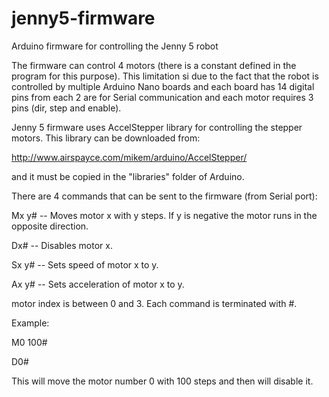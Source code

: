 # jenny5-firmware
Arduino firmware for controlling the Jenny 5 robot

The firmware can control 4 motors (there is a constant defined in the program for this purpose). This limitation si due to the fact that the robot is controlled by multiple Arduino Nano boards and each board has 14 digital pins from each 2 are for Serial communication and each motor requires 3 pins (dir, step and enable).

Jenny 5 firmware uses AccelStepper library for controlling the stepper motors. This library can be downloaded from:

http://www.airspayce.com/mikem/arduino/AccelStepper/

and it must be copied in the "libraries" folder of Arduino.

There are 4 commands that can be sent to the firmware (from Serial port):

Mx y# -- Moves motor x with y steps. If y is negative the motor runs in the opposite direction.

Dx# -- Disables motor x.

Sx y# -- Sets speed of motor x to y.

Ax y# -- Sets acceleration of motor x to y.

motor index is between 0 and 3.
Each command is terminated with #.

Example:

M0 100#

D0#

This will move the motor number 0 with 100 steps and then will disable it.